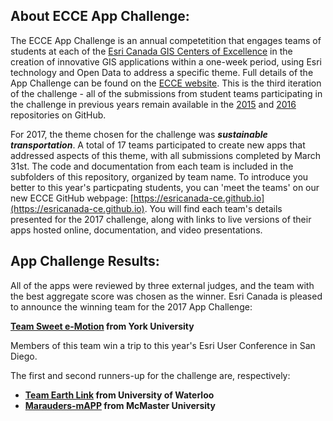## About ECCE App Challenge:

The ECCE App Challenge is an annual competetition that engages teams of students at each of the [Esri Canada GIS Centers of Excellence](https://ecce.esri.ca/wpecce/schools/) in the creation of innovative GIS applications within a one-week period, using Esri technology and Open Data to address a specific theme.  Full details of the App Challenge can be found on the [ECCE website](https://ecce.esri.ca/wpecce/app-challenge/).  This is the third iteration of the challenge - all of the submissions from student teams participating in the challenge in previous years remain available in the [2015](https://github.com/EsriCanada-CE/ecce-app-challenge-2015) and [2016](https://github.com/EsriCanada-CE/ecce-app-challenge-2016) repositories on GitHub.

For 2017, the theme chosen for the challenge was ***sustainable transportation***.  A total of 17 teams participated to create new apps that addressed aspects of this theme, with all submissions completed by March 31st.  The code and documentation from each team is included in the subfolders of this repository, organized by team name.  To introduce you better to this year's particpating students, you can 'meet the teams' on our new ECCE GitHub webpage: [https://esricanada-ce.github.io](https://esricanada-ce.github.io).  You will find each team's details presented for the 2017 challenge, along with links to live versions of their apps hosted online, documentation, and video presentations.


## App Challenge Results:

All of the apps were reviewed by three external judges, and the team with the best aggregate score was chosen as the winner.  Esri Canada is pleased to announce the winning team for the 2017 App Challenge:

**[Team Sweet e-Motion](https://esricanada-ce.github.io/appchallenge/2017/teams/yorku/Team_Sweet_e_Motion/) from York University**

Members of this team win a trip to this year's Esri User Conference in San Diego.

The first and second runners-up for the challenge are, respectively:

* **[Team Earth Link](https://esricanada-ce.github.io/appchallenge/2017/teams/uw/Team_Earth_Link/) from University of Waterloo**
* **[Marauders-mAPP](https://esricanada-ce.github.io/appchallenge/2017/teams/mac/Marauders_mAPP/) from McMaster University**
